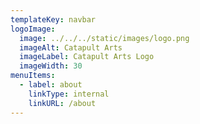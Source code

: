 ```yaml
---
templateKey: navbar
logoImage: 
  image: ../../../static/images/logo.png
  imageAlt: Catapult Arts
  imageLabel: Catapult Arts Logo
  imageWidth: 30
menuItems:
  - label: about
    linkType: internal
    linkURL: /about
---
```


